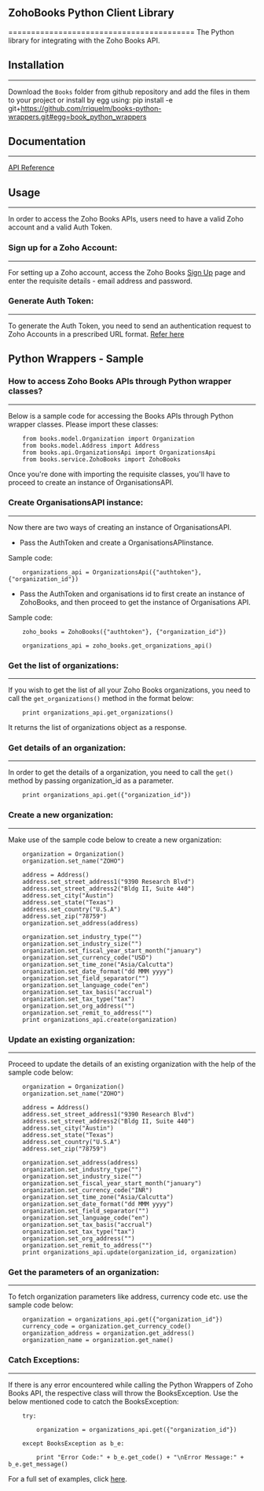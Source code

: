 ## **ZohoBooks Python Client Library**
=========================================
The Python library for integrating with the Zoho Books API.

## Installation
---------------
Download the `Books` folder from github repository and add the files in them to your project or install by egg using:
        pip install -e git+https://github.com/rriquelm/books-python-wrappers.git#egg=book_python_wrappers

## Documentation
----------------
[API Reference](https://www.zoho.com/books/api/v3/index.html)

## Usage
--------
In order to access the Zoho Books APIs, users need to have a valid Zoho account and a valid Auth Token.
 
### **Sign up for a Zoho Account:**

- - - 

For setting up a Zoho account, access the Zoho Books [Sign Up](https://www.zoho.com/books/signup) page and enter the requisite details - email address and password.
 
### **Generate Auth Token:**

- - -
 
To generate the Auth Token, you need to send an authentication request to Zoho Accounts in a prescribed URL format. [Refer here](https://www.zoho.com/books/api/v3/index.html)


## Python Wrappers - Sample


### How to access Zoho Books APIs through Python wrapper classes?
------------------------------------------------------------------ 

Below is a sample code for accessing the Books APIs through Python wrapper classes. Please import these classes:

        from books.model.Organization import Organization
        from books.model.Address import Address
        from books.api.OrganizationsApi import OrganizationsApi
        from books.service.ZohoBooks import ZohoBooks
		
Once you're done with importing the requisite classes, you'll have to proceed to create an instance of OrganisationsAPI.

### **Create OrganisationsAPI instance:**

- - -

Now there are two ways of creating an instance of OrganisationsAPI.

 - Pass the AuthToken and create a OrganisationsAPIinstance. 

Sample code:

        organizations_api = OrganizationsApi({"authtoken"}, {"organization_id"})
			
 - Pass the AuthToken and organisations id to first create an instance of ZohoBooks, and then proceed to get the instance of Organisations API. 

Sample code:
     
        zoho_books = ZohoBooks({"authtoken"}, {"organization_id"})

        organizations_api = zoho_books.get_organizations_api()
			
			
### **Get the list of organizations:**

- - -
			
If you wish to get the list of all your Zoho Books organizations, you need to call the `get_organizations()` method in the format below:

        print organizations_api.get_organizations()
        
It returns the list of organizations object as a response.

### **Get details of an organization:**

- - - 

In order to get the details of a organization, you need to call the `get()` method by passing organization_id as a parameter.
    
        print organizations_api.get({"organization_id"})

### **Create a new organization:**

- - - 

Make use of the sample code below to create a new organization:
        
        organization = Organization()
        organization.set_name("ZOHO")

        address = Address()
        address.set_street_address1("9390 Research Blvd")
        address.set_street_address2("Bldg II, Suite 440")
        address.set_city("Austin")
        address.set_state("Texas")
        address.set_country("U.S.A")
        address.set_zip("78759")
        organization.set_address(address)

        organization.set_industry_type("")
        organization.set_industry_size("")
        organization.set_fiscal_year_start_month("january")
        organization.set_currency_code("USD")
        organization.set_time_zone("Asia/Calcutta")
        organization.set_date_format("dd MMM yyyy")
        organization.set_field_separator("")
        organization.set_language_code("en")
        organization.set_tax_basis("accrual")
        organization.set_tax_type("tax")
        organization.set_org_address("")
        organization.set_remit_to_address("")
        print organizations_api.create(organization)

### **Update an existing organization:**

- - - 

Proceed to update the details of an existing organization with the help of the sample code below:
 
        organization = Organization()
        organization.set_name("ZOHO")

        address = Address()
        address.set_street_address1("9390 Research Blvd")
        address.set_street_address2("Bldg II, Suite 440")
        address.set_city("Austin")
        address.set_state("Texas")
        address.set_country("U.S.A")
        address.set_zip("78759")

        organization.set_address(address)
        organization.set_industry_type("")
        organization.set_industry_size("")
        organization.set_fiscal_year_start_month("january")
        organization.set_currency_code("INR")
        organization.set_time_zone("Asia/Calcutta")
        organization.set_date_format("dd MMM yyyy")
        organization.set_field_separator("")
        organization.set_language_code("en")
        organization.set_tax_basis("accrual")
        organization.set_tax_type("tax")
        organization.set_org_address("")
        organization.set_remit_to_address("")
        print organizations_api.update(organization_id, organization)

### **Get the parameters of an organization:**

- - - 

To fetch organization parameters like address, currency code etc. use the sample code below:

        organization = organizations_api.get({"organization_id"})
        currency_code = organization.get_currency_code()
        organization_address = organization.get_address()
        organization_name = organization.get_name()

### **Catch Exceptions:**

- - -

If there is any error encountered while calling the Python Wrappers of Zoho Books API, the respective class will throw the BooksException. Use the below mentioned code to catch the BooksException:

        try:
        
            organization = organizations_api.get({"organization_id"})
            
        except BooksException as b_e:
        
            print "Error Code:" + b_e.get_code() + "\nError Message:" + b_e.get_message()

For a full set of examples, click [here](../../tree/master/test).
      

